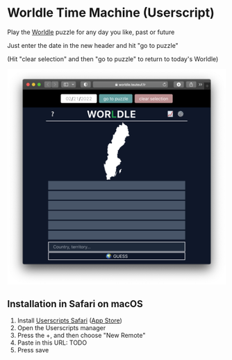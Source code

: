 # Worldle Time Machine (Userscript)

Play the [Worldle](https://worldle.teuteuf.fr) puzzle for any day you like, past or future

Just enter the date in the new header and hit "go to puzzle"

(Hit "clear selection" and then "go to puzzle" to return to today's Worldle)

![Screenshot showing the time machine interface](worldle-time-machine-screenshot.png)

## Installation in Safari on macOS

1. Install [Userscripts Safari](https://github.com/quoid/userscripts) ([App Store](https://apps.apple.com/us/app/userscripts/id1463298887))
2. Open the Userscripts manager
3. Press the +, and then choose "New Remote"
4. Paste in this URL: TODO
5. Press save
